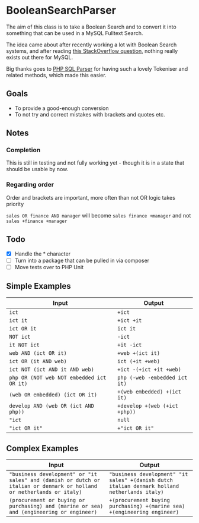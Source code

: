# BooleanSearchParser

The aim of this class is to take a Boolean Search and to convert it into something that can be used in a MySQL Fulltext Search.

The idea came about after recently working a lot with Boolean Search systems, and after reading [this StackOverflow question](http://stackoverflow.com/questions/16016723/is-there-a-good-php-library-available-to-parse-boolean-search-operators-to-mysql), nothing really exists out there for MySQL.

Big thanks goes to [PHP SQL Parser](https://github.com/soundintheory/php-sql-parser) for having such a lovely Tokeniser and related methods, which made this easier.

## Goals
* To provide a good-enough conversion
* To not try and correct mistakes with brackets and quotes etc.

## Notes
### Completion
This is still in testing and not fully working yet - though it is in a state that should be usable by now.

### Regarding order
Order and brackets are important, more often than not OR logic takes priority

`sales OR finance AND manager` will become `sales finance +manager` and not `sales +finance +manager`

## Todo
- [x] Handle the * character
- [ ] Turn into a package that can be pulled in via composer
- [ ] Move tests over to PHP Unit

## Simple Examples

|Input|Output|
|-----|------|
|`ict` |   `+ict`|
|`ict it` |   `+ict +it`|
|`ict OR it` |   `ict it`|
|`NOT ict` |   `-ict`|
|`it NOT ict` |   `+it -ict`|
|`web AND (ict OR it)` |   `+web +(ict it)`|
|`ict OR (it AND web)` |   `ict (+it +web)`|
|`ict NOT (ict AND it AND web)` |   `+ict -(+ict +it +web)`|
|`php OR (NOT web NOT embedded ict OR it)` |   `php (-web -embedded ict it)`|
|`(web OR embedded) (ict OR it)` |   `+(web embedded) +(ict it)`|
|`develop AND (web OR (ict AND php))` |   `+develop +(web (+ict +php))`|
|`"ict` |   `null `|
|`"ict OR it"` |   `+"ict OR it"`|

## Complex Examples
|Input|Output|
|-----|------|
`"business development" or "it sales" and (danish or dutch or italian or denmark or holland or netherlands or italy)` | `"business development" "it sales" +(danish dutch italian denmark holland netherlands italy)`
`(procurement or buying or purchasing) and (marine or sea) and (engineering or engineer)` | `+(procurement buying purchasing) +(marine sea) +(engineering engineer)`